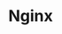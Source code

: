 <!--
 * @Description: 
 * @Author: Damon.chen
 * @LastEditors: Damon.chen
 * @Date: 2019-04-04 11:20:34
 * @LastEditTime: 2019-04-04 11:22:02
 -->
# Nginx

## 